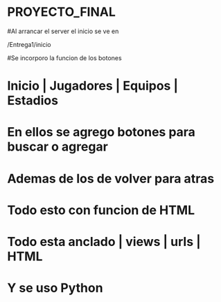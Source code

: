 # PROYECTO_FINAL

#Al arrancar el server el inicio se ve en

/Entrega1/inicio

#Se incorporo la funcion de los botones

#  Inicio | Jugadores | Equipos | Estadios

# En ellos se agrego botones para buscar o agregar

# Ademas de los de volver para atras

# Todo esto con funcion de HTML

# Todo esta anclado | views | urls | HTML

# Y se uso Python

